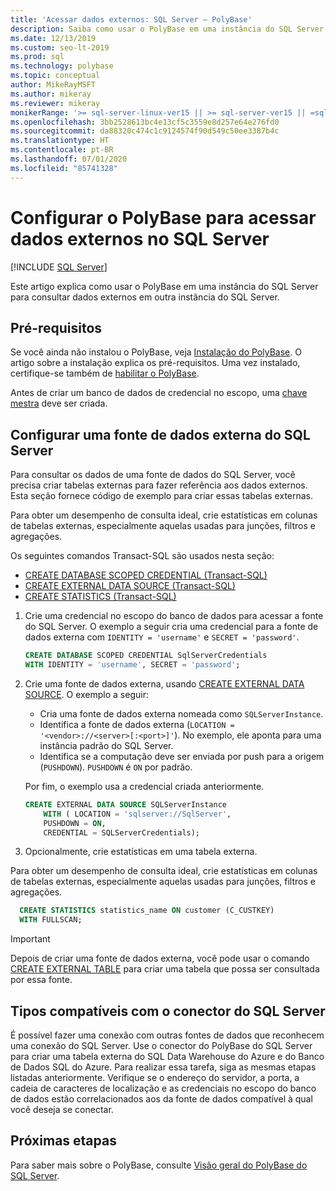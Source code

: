 ```yaml
---
title: 'Acessar dados externos: SQL Server – PolyBase'
description: Saiba como usar o PolyBase em uma instância do SQL Server para consultar dados externos em outra instância do SQL Server. Criar tabelas externas para fazer referência a dados externos.
ms.date: 12/13/2019
ms.custom: seo-lt-2019
ms.prod: sql
ms.technology: polybase
ms.topic: conceptual
author: MikeRayMSFT
ms.author: mikeray
ms.reviewer: mikeray
monikerRange: '>= sql-server-linux-ver15 || >= sql-server-ver15 || =sqlallproducts-allversions'
ms.openlocfilehash: 3bb2528613bc4e13cf5c3559e8d257e64e276fd0
ms.sourcegitcommit: da88320c474c1c9124574f90d549c50ee3387b4c
ms.translationtype: HT
ms.contentlocale: pt-BR
ms.lasthandoff: 07/01/2020
ms.locfileid: "85741328"
---
```

# <a name="configure-polybase-to-access-external-data-in-sql-server"></a>Configurar o PolyBase para acessar dados externos no SQL Server

 [!INCLUDE [SQL Server](../../includes/applies-to-version/sqlserver.md)]

Este artigo explica como usar o PolyBase em uma instância do SQL Server para consultar dados externos em outra instância do SQL Server.

## <a name="prerequisites"></a>Pré-requisitos

Se você ainda não instalou o PolyBase, veja [Instalação do PolyBase](polybase-installation.md). O artigo sobre a instalação explica os pré-requisitos. Uma vez instalado, certifique-se também de [habilitar o PolyBase](polybase-installation.md#enable).

Antes de criar um banco de dados de credencial no escopo, uma [chave mestra](../../t-sql/statements/create-master-key-transact-sql.md) deve ser criada. 

## <a name="configure-a-sql-server-external-data-source"></a>Configurar uma fonte de dados externa do SQL Server

Para consultar os dados de uma fonte de dados do SQL Server, você precisa criar tabelas externas para fazer referência aos dados externos. Esta seção fornece código de exemplo para criar essas tabelas externas. 
 
Para obter um desempenho de consulta ideal, crie estatísticas em colunas de tabelas externas, especialmente aquelas usadas para junções, filtros e agregações.

Os seguintes comandos Transact-SQL são usados nesta seção:

- [CREATE DATABASE SCOPED CREDENTIAL (Transact-SQL)](../../t-sql/statements/create-database-scoped-credential-transact-sql.md)
- [CREATE EXTERNAL DATA SOURCE (Transact-SQL)](../../t-sql/statements/create-external-data-source-transact-sql.md) 
- [CREATE STATISTICS (Transact-SQL)](../../t-sql/statements/create-statistics-transact-sql.md)

1. Crie uma credencial no escopo do banco de dados para acessar a fonte do SQL Server. O exemplo a seguir cria uma credencial para a fonte de dados externa com `IDENTITY = 'username'` e `SECRET = 'password'`.

    ```sql
    CREATE DATABASE SCOPED CREDENTIAL SqlServerCredentials
    WITH IDENTITY = 'username', SECRET = 'password';
    ```

1. Crie uma fonte de dados externa, usando [CREATE EXTERNAL DATA SOURCE](../../t-sql/statements/create-external-data-source-transact-sql.md). O exemplo a seguir:

   - Cria uma fonte de dados externa nomeada como `SQLServerInstance`.
   - Identifica a fonte de dados externa (`LOCATION = '<vendor>://<server>[:<port>]'`). No exemplo, ele aponta para uma instância padrão do SQL Server.
   - Identifica se a computação deve ser enviada por push para a origem (`PUSHDOWN`). `PUSHDOWN` é `ON` por padrão.

   Por fim, o exemplo usa a credencial criada anteriormente.

    ```sql
    CREATE EXTERNAL DATA SOURCE SQLServerInstance
        WITH ( LOCATION = 'sqlserver://SqlServer',
        PUSHDOWN = ON,
        CREDENTIAL = SQLServerCredentials);
    ```

1. Opcionalmente, crie estatísticas em uma tabela externa.

  Para obter um desempenho de consulta ideal, crie estatísticas em colunas de tabelas externas, especialmente aquelas usadas para junções, filtros e agregações.

  ```sql
    CREATE STATISTICS statistics_name ON customer (C_CUSTKEY)
    WITH FULLSCAN;
  ```

>[!IMPORTANT] 
>Depois de criar uma fonte de dados externa, você pode usar o comando [CREATE EXTERNAL TABLE](../../t-sql/statements/create-external-table-transact-sql.md) para criar uma tabela que possa ser consultada por essa fonte.

## <a name="sql-server-connector-compatible-types"></a>Tipos compatíveis com o conector do SQL Server

É possível fazer uma conexão com outras fontes de dados que reconhecem uma conexão do SQL Server. Use o conector do PolyBase do SQL Server para criar uma tabela externa do SQL Data Warehouse do Azure e do Banco de Dados SQL do Azure. Para realizar essa tarefa, siga as mesmas etapas listadas anteriormente. Verifique se o endereço do servidor, a porta, a cadeia de caracteres de localização e as credenciais no escopo do banco de dados estão correlacionados aos da fonte de dados compatível à qual você deseja se conectar.

## <a name="next-steps"></a>Próximas etapas

Para saber mais sobre o PolyBase, consulte [Visão geral do PolyBase do SQL Server](polybase-guide.md).
